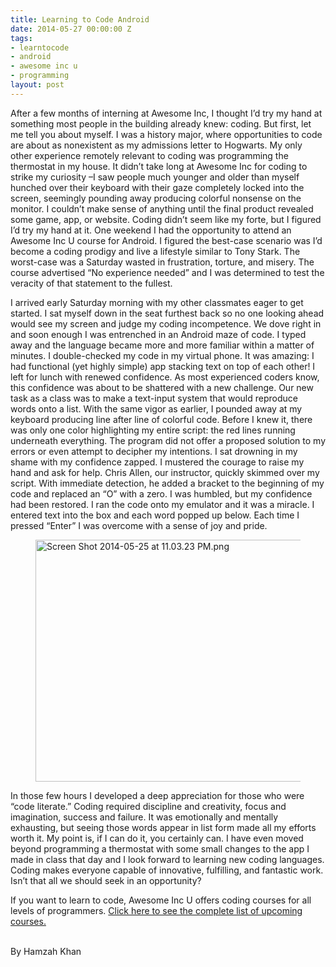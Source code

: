 ```yaml
---
title: Learning to Code Android
date: 2014-05-27 00:00:00 Z
tags:
- learntocode
- android
- awesome inc u
- programming
layout: post
---
```

 
<p>After a few months of interning at Awesome Inc, I thought I’d try my hand at something most people in the building already knew: coding. But first, let me tell you about myself. I was a history major, where opportunities to code are about as nonexistent as my admissions letter to Hogwarts. My only other experience remotely relevant to coding was programming the thermostat in my house. It didn’t take long at Awesome Inc for coding to strike my curiosity –I saw people much younger and older than myself hunched over their keyboard with their gaze completely locked into the screen, seemingly pounding away producing colorful nonsense on the monitor. I couldn’t make sense of anything until the final product revealed some game, app, or website. Coding didn’t seem like my forte, but I figured I’d try my hand at it. One weekend I had the opportunity to attend an Awesome Inc U course for Android. I figured the best-case scenario was I’d become a coding prodigy and live a lifestyle similar to Tony Stark. The worst-case was a Saturday wasted in frustration, torture, and misery. The course advertised “No experience needed” and I was determined to test the veracity of that statement to the fullest. </p>
<p>I arrived early Saturday morning with my other classmates eager to get started. I sat myself down in the seat furthest back so no one looking ahead would see my screen and judge my coding incompetence. We dove right in and soon enough I was entrenched in an Android maze of code. I typed away and the language became more and more familiar within a matter of minutes.  I double-checked my code in my virtual phone. It was amazing: I had functional (yet highly simple) app stacking text on top of each other! I left for lunch with renewed confidence. As most experienced coders know, this confidence was about to be shattered with a new challenge. Our new task as a class was to make a text-input system that would reproduce words onto a list. With the same vigor as earlier, I pounded away at my keyboard producing line after line of colorful code. Before I knew it, there was only one color highlighting my entire script: the red lines running underneath everything. The program did not offer a proposed solution to my errors or even attempt to decipher my intentions. I sat drowning in my shame with my confidence zapped. I mustered the courage to raise my hand and ask for help. Chris Allen, our instructor, quickly skimmed over my script. With immediate detection, he added a bracket to the beginning of my code and replaced an “O” with a zero. I was humbled, but my confidence had been restored. I ran the code onto my emulator and it was a miracle. I entered text into the box and each word popped up below. Each time I pressed “Enter” I was overcome with a sense of joy and pride.</p>

<p></p>
<p><figure class="tmblr-full" data-orig-height="777" data-orig-width="1067" data-orig-src="https://lh6.googleusercontent.com/jsg-318ksjbFD_pP-bcsC0yX3rSOUghoY9CU0ga-YBehOrDMUBYXssfh5oyrGvydo9zTayGVMtpYAvDkmI4vXoXPe6W6VHlTiSG3e1lDLD2-CqrxeQHev_arxUGRNmf_9Q"><img alt="Screen Shot 2014-05-25 at 11.03.23 PM.png" height="387px;" src="https://66.media.tumblr.com/188a91f8ccfdd82e2cd046cccad814e0/tumblr_inline_pkifedIwQM1spm8pc_540.png" width="532px;" data-orig-height="777" data-orig-width="1067" data-orig-src="https://lh6.googleusercontent.com/jsg-318ksjbFD_pP-bcsC0yX3rSOUghoY9CU0ga-YBehOrDMUBYXssfh5oyrGvydo9zTayGVMtpYAvDkmI4vXoXPe6W6VHlTiSG3e1lDLD2-CqrxeQHev_arxUGRNmf_9Q"/></figure></p>

<p>In those few hours I developed a deep appreciation for those who were “code literate.” Coding required discipline and creativity, focus and imagination, success and failure. It was emotionally and mentally exhausting, but seeing those words appear in list form made all my efforts worth it. My point is, if I can do it, you certainly can. I have even moved beyond programming a thermostat with some small changes to the app I made in class that day and I look forward to learning new coding languages. Coding makes everyone capable of innovative, fulfilling, and fantastic work. Isn’t that all we should seek in an opportunity? </p>
<p><span> </span></p>
<p>If you want to learn to code, Awesome Inc U offers coding courses for all levels of programmers.  <a href="http://www.awesomeincu.com/#courses" target="_blank">Click here to see the complete list of upcoming courses.</a></p>
<p><br/><span>By Hamzah Khan </span></p>
